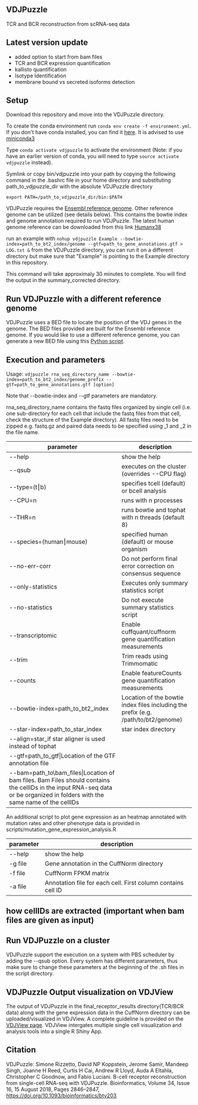 ## VDJPuzzle 



TCR and BCR reconstruction from scRNA-seq data


## Latest version update

* added option to start from bam files
* TCR and BCR expression quantification
* kallisto quantification
* Isotype Identification 
* membrane bound vs secreted isoforms detection

## Setup

Download this repository and move into the VDJPuzzle directory. 

To create the conda environment run `conda env create -f environment.yml`. If you don't have conda installed, you can find it [here](https://conda.io/docs/user-guide/install/index.html). It is advised to use [miniconda3](https://conda.io/miniconda.html)

Type `conda activate vdjpuzzle` to activate the environment (Note: if you have an earlier version of conda, you will need to type `source activate vdjpuzzle` instead).

Symlink or copy bin/vdjpuzzle into your path by copying the following command in the .bashrc file in your home directory and substituting path_to_vdjpuzzle_dir with the absolute VDJPuzzle directory

`export PATH=/path_to_vdjpuzzle_dir/bin:$PATH`

VDJPuzzle requires the [Ensembl reference genome](https://ccb.jhu.edu/software/tophat/igenomes.shtml). Other reference genome can be utilized (see details below). This contains the bowtie index and genome annotation required to run VDJPuzzle. The latest human genome reference can be downloaded from this link [Humanx38](https://unsw-my.sharepoint.com/:f:/g/personal/z5168329_ad_unsw_edu_au/EvKq-aVsVDlFq3Imjjr80qsBUTF34oyyVfWmtZGqYerjWw?e=65sEV4) 

run an example with `nohup vdjpuzzle Example --bowtie-index=path_to_bt2_index/genome --gtf=path_to_gene_annotations.gtf > LOG.txt &` from the VDJPuzzle directory, you can run it on a different directory but make sure that "Example" is pointing to the Example directory in this repository.

This command will take approximaly 30 minutes to complete. You will find the output in the summary_corrected directory.

## Run VDJPuzzle with a different reference genome
VDJPuzzle uses a BED file to locate the position of the VDJ genes in the genome. The BED files provided are built for the Ensembl reference genome.
If you would like to use a different reference genome, you can generate a new BED file using this [Python script](https://bitbucket.org/kirbyvisp/marmo/src/7cfeada825fb9a00d07ebe89a7e8599550b709f1/scripts/extract_receptors.py?at=master&fileviewer=file-view-default).

## Execution and parameters

Usage: `vdjpuzzle rna_seq_directory_name --bowtie-index=path_to_bt2_index/genome_prefix --gtf=path_to_gene_annotations.gtf [option]`

Note that --bowtie-index and --gtf parameters are mandatory. 

rna_seq_directory_name contains the fastq files organized by single cell (i.e. one sub-directory for each cell that include the fastq files from that cell, check the structure of the Example directory). All fastq files need to be zipped e.g. fastq.gz and paired data needs to be specified using \_1 and \_2 in the file name.

|parameter|description|
| ------------- |-------------|
|--help|show the help|
|--qsub|executes on the cluster (overrides --CPU flag)|
|--type=(t⎮b)|specifies tcell (default) or bcell analysis|
|--CPU=n|runs with n processes|
|--THR=n|runs bowtie and tophat with n threads (default 8)|
|--species=(human⎮mouse)|specified human (default) or mouse organism|
|--no-err-corr|Do not perform final error correction on consensus sequence|
|--only-statistics|Executes only summary statistics script|
|--no-statistics|Do not execute summary statistics script|
|--transcriptomic|Enable cuffquant/cuffnorm gene quantification measurements|
|--trim|Trim reads using Trimmomatic|
|--counts|Enable featureCounts gene quantification measurements|
|--bowtie-index=path\_to\_bt2\_index|Location of the bowtie index files including the prefix (e.g. /path/to/bt2/genome)|
|--star-index=path\_to\_star_index| star index directory 
|--align=star\_if star aligner is used instead of tophat|
|--gtf=path\_to\_gtf\|Location of the GTF annotation file|
|--bam=path\_to\bam_files\|Location of bam files. Bam Files should contains the cellIDs in the input RNA-seq data or be organized in folders with the same name of the cellIDs|

An additional script to plot gene expression as an heatmap annotated with mutation rates and other phenotype data is provided in scripts/mutation\_gene\_expression\_analysis.R

|parameter|description|
| ------------- |-------------|
|--help|show the help|
|-g file|Gene annotation in the CuffNorm directory|
|-f file|CuffNorm FPKM matrix|
|-a file|Annotation file for each cell. First column contains cell ID|

## how cellIDs are extracted (important when bam files are given as input)

## Run VDJPuzzle on a cluster
VDJPuzzle support the execution on a system with PBS scheduler by adding the --qsub option. Every system has different parameters, thus make sure to change these parameters at the beginning of the .sh files in the script directory. 

## VDJPuzzle Output visualization on VDJView 
The output of VDJPuzzle in the final_receptor_results directory(TCR/BCR data) along with the gene expression data in the CuffNorm directory can be uploaded/visualized in VDJView. A complete guideline is provided on the [VDJView page](https://bitbucket.org/kirbyvisp/vdjview/src/master/). VDJView intergates multiple single cell visualization and analysis tools into a single R Shiny App.

## Citation

VDJPuzzle:
Simone Rizzetto, David NP Koppstein, Jerome Samir, Mandeep Singh, Joanne H Reed, Curtis H Cai, Andrew R Lloyd, Auda A Eltahla, Christopher C Goodnow, and Fabio Luciani. B-cell receptor reconstruction from single-cell RNA-seq with VDJPuzzle. Bioinformatics, Volume 34, Issue 16, 15 August 2018, Pages 2846–2847, https://doi.org/10.1093/bioinformatics/bty203

